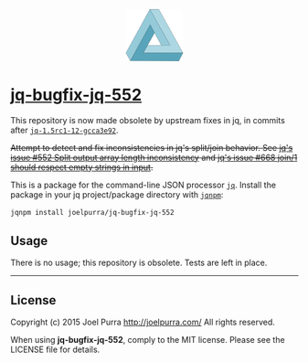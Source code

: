 <p align="center">
  <a href="https://github.com/joelpurra/jqnpm"><img src="https://raw.githubusercontent.com/joelpurra/jqnpm/master/resources/logotype/penrose-triangle.svg?sanitize=true" alt="jqnpm logotype, a Penrose triangle" width="100" border="0" /></a>
</p>

# [jq-bugfix-jq-552](https://github.com/joelpurra/jq-bugfix-jq-552)

This repository is now made obsolete by upstream fixes in jq, in commits after [`jq-1.5rc1-12-gcca3e92`](https://github.com/stedolan/jq/commit/cca3e92854db2a8d8059cf31bb1c74657065024f).

~~Attempt to detect and fix inconsistencies in jq's split/join behavior. See [jq's issue #552 Split output array length inconsistency](https://github.com/stedolan/jq/issues/552) and [jq's issue #668 join/1 should respect empty strings in input](https://github.com/stedolan/jq/issues/668).~~

This is a package for the command-line JSON processor [`jq`](https://stedolan.github.io/jq/). Install the package in your jq project/package directory with [`jqnpm`](https://github.com/joelpurra/jqnpm):

```bash
jqnpm install joelpurra/jq-bugfix-jq-552
```



## Usage

There is no usage; this repository is obsolete. Tests are left in place.



---

## License
Copyright (c) 2015 Joel Purra <http://joelpurra.com/>
All rights reserved.

When using **jq-bugfix-jq-552**, comply to the MIT license. Please see the LICENSE file for details.
